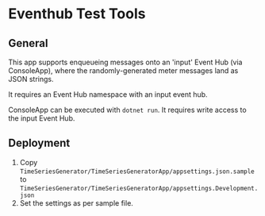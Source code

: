 # Eventhub Test Tools

## General

This app supports enqueueing messages onto an 'input' Event Hub (via ConsoleApp), where the randomly-generated meter messages land as JSON strings.

It requires an Event Hub namespace with an input event hub.

ConsoleApp can be executed with `dotnet run`.
It requires write access to the input Event Hub.

## Deployment

1. Copy `TimeSeriesGenerator/TimeSeriesGeneratorApp/appsettings.json.sample` to `TimeSeriesGenerator/TimeSeriesGeneratorApp/appsettings.Development.json`
2. Set the settings as per sample file.
